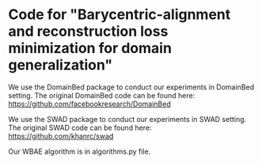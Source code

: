 # Code for "Barycentric-alignment and reconstruction loss minimization for domain generalization"
We use the DomainBed package to conduct our experiments in DomainBed setting. 
The original DomainBed code can be found here: https://github.com/facebookresearch/DomainBed

We use the SWAD package to conduct our experiments in SWAD setting. 
The original SWAD code can be found here: https://github.com/khanrc/swad

Our WBAE algorithm is in algorithms.py file. 
